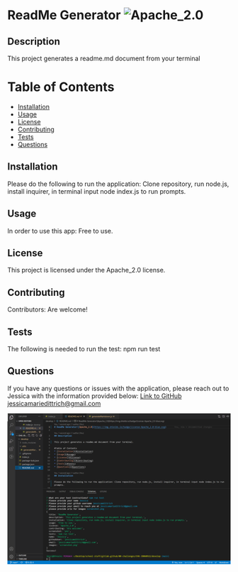 # ReadMe Generator ![Apache_2.0](https://img.shields.io/badge/License-Apache_2.0-blue.svg)

## Description

This project generates a readme.md document from your terminal

# Table of Contents
* [Installation](#installation)
* [Usage](#usage)
* [License](#license)
* [Contributing](#contributing)
* [Tests](#tests)
* [Questions](#questions)

## Installation

Please do the following to run the application: Clone repository, run node.js, install inquirer, in terminal input node index.js to run prompts.

## Usage

In order to use this app: Free to use.
## License

This project is licensed under the Apache_2.0 license.
## Contributing
Contributors: Are welcome!

## Tests

The following is needed to run the test: npm run test

## Questions

If you have any questions or issues with the application, please reach out to Jessica with the information provided below:
[Link to GitHub](https://github.com/jessicamdittrich)
jessicamariedittrich@gmail.com

![Screenshot of project](screenshot.png)
